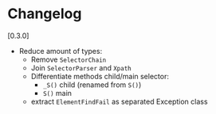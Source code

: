﻿# Changelog

[0.3.0]
- Reduce amount of types:
  - Remove `SelectorChain`
  - Join `SelectorParser` and `Xpath`
  - Differentiate methods child/main selector:
    - `_S()` child (renamed from `S()`)
    - `S()` main
  - extract `ElementFindFail` as separated Exception class